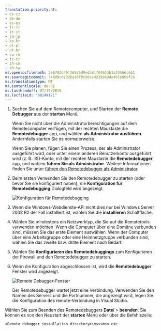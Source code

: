 ```yaml
---
translation.priority.ht:
- cs-cz
- de-de
- es-es
- fr-fr
- it-it
- ja-jp
- ko-kr
- pl-pl
- pt-br
- ru-ru
- tr-tr
- zh-cn
- zh-tw
ms.openlocfilehash: 2e5782c49f26925d9eda81f04653b1a20666c6b1
ms.sourcegitcommit: 748d9cd7328a30f8c80ce42198a94a4b5e869f26
ms.translationtype: MT
ms.contentlocale: de-DE
ms.lasthandoff: 07/15/2019
ms.locfileid: "68149171"
---
```

1. Suchen Sie auf dem Remotecomputer, und Starten der **Remote Debugger** aus der **starten** Menü. 
   
   Wenn Sie nicht über die Administratorberechtigungen auf dem Remotecomputer verfügen, mit der rechten Maustaste die **Remotedebugger** app, und wählen **als Administrator ausführen**. Andernfalls starten Sie es normalerweise.

   Wenn Sie planen, fügen Sie einen Prozess, der als Administrator ausgeführt wird, oder unter einem anderen Benutzerkonto ausgeführt wird (z. B. IIS)-Konto, mit der rechten Maustaste die **Remotedebugger** app, und wählen **führen Sie als Administrator**. Weitere Informationen finden Sie unter [führen den Remotedebugger als Administrator](../remote-debugging-errors-and-troubleshooting.md#run-the-remote-debugger-as-an-administrator).
   
1. Beim ersten Verwenden Sie den Remotedebugger zu starten (oder bevor Sie sie konfiguriert haben), die **Konfiguration für Remotedebugging** Dialogfeld wird angezeigt.  
  
    ![Konfiguration für Remotedebugging](../media/remotedebuggerconfwizardpage.png "Remote Debugger-Konfiguration.")  
  
1. Wenn die Windows-Webdienste-API nicht dies nur bei Windows Server 2008 R2 der Fall installiert ist, wählen Sie die **installieren** Schaltfläche.  
  
1. Wählen Sie mindestens ein Netzwerktyp, die Sie auf die Remotetools verwenden möchten. Wenn die Computer über eine Domäne verbunden sind, müssen Sie das erste Element auswählen. Wenn der Computer über eine Arbeitsgruppe oder eine Heimnetzgruppe verbunden sind, wählen Sie das zweite bzw. dritte Element nach Bedarf.  
  
1. Wählen Sie **Konfigurieren des Remotedebuggings** zum Konfigurieren der Firewall und den Remotedebugger zu starten.  
  
1. Wenn die Konfiguration abgeschlossen ist, wird die **Remotedebugger** Fenster wird angezeigt.
  
    ![Remote Debugger-Fenster](../media/remotedebuggerwindow.png "Remotedebugger-Fenster")
  
    Der Remotedebugger wartet jetzt eine Verbindung. Verwenden Sie den Namen des Servers und die Portnummer, die angezeigt wird, legen Sie die Konfiguration des remote-Verbindung in Visual Studio.  
  
Wählen Sie zum Beenden des Remotedebuggers **Datei** > **beenden**. Sie können es von den Neustart der **starten** Menü oder über die Befehlszeile:  
  
```cmd
<Remote debugger installation directory>\msvsmon.exe
```

